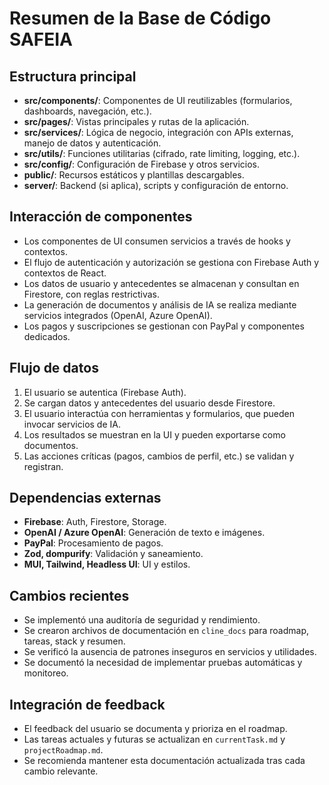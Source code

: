 # Resumen de la Base de Código SAFEIA

## Estructura principal

- **src/components/**: Componentes de UI reutilizables (formularios, dashboards, navegación, etc.).
- **src/pages/**: Vistas principales y rutas de la aplicación.
- **src/services/**: Lógica de negocio, integración con APIs externas, manejo de datos y autenticación.
- **src/utils/**: Funciones utilitarias (cifrado, rate limiting, logging, etc.).
- **src/config/**: Configuración de Firebase y otros servicios.
- **public/**: Recursos estáticos y plantillas descargables.
- **server/**: Backend (si aplica), scripts y configuración de entorno.

## Interacción de componentes

- Los componentes de UI consumen servicios a través de hooks y contextos.
- El flujo de autenticación y autorización se gestiona con Firebase Auth y contextos de React.
- Los datos de usuario y antecedentes se almacenan y consultan en Firestore, con reglas restrictivas.
- La generación de documentos y análisis de IA se realiza mediante servicios integrados (OpenAI, Azure OpenAI).
- Los pagos y suscripciones se gestionan con PayPal y componentes dedicados.

## Flujo de datos

1. El usuario se autentica (Firebase Auth).
2. Se cargan datos y antecedentes del usuario desde Firestore.
3. El usuario interactúa con herramientas y formularios, que pueden invocar servicios de IA.
4. Los resultados se muestran en la UI y pueden exportarse como documentos.
5. Las acciones críticas (pagos, cambios de perfil, etc.) se validan y registran.

## Dependencias externas

- **Firebase**: Auth, Firestore, Storage.
- **OpenAI / Azure OpenAI**: Generación de texto e imágenes.
- **PayPal**: Procesamiento de pagos.
- **Zod, dompurify**: Validación y saneamiento.
- **MUI, Tailwind, Headless UI**: UI y estilos.

## Cambios recientes

- Se implementó una auditoría de seguridad y rendimiento.
- Se crearon archivos de documentación en `cline_docs` para roadmap, tareas, stack y resumen.
- Se verificó la ausencia de patrones inseguros en servicios y utilidades.
- Se documentó la necesidad de implementar pruebas automáticas y monitoreo.

## Integración de feedback

- El feedback del usuario se documenta y prioriza en el roadmap.
- Las tareas actuales y futuras se actualizan en `currentTask.md` y `projectRoadmap.md`.
- Se recomienda mantener esta documentación actualizada tras cada cambio relevante.
